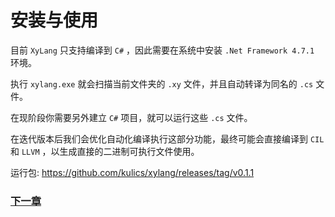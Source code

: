 # 安装与使用
目前 `XyLang` 只支持编译到 `C#` ，因此需要在系统中安装 `.Net Framework 4.7.1` 环境。  

执行 `xylang.exe` 就会扫描当前文件夹的 `.xy` 文件，并且自动转译为同名的 `.cs` 文件。  

在现阶段你需要另外建立 `C#` 项目，就可以运行这些 `.cs` 文件。

在迭代版本后我们会优化自动化编译执行这部分功能，最终可能会直接编译到 `CIL` 和 `LLVM` ，以生成直接的二进制可执行文件使用。

运行包:
<https://github.com/kulics/xylang/releases/tag/v0.1.1>

### [下一章](基础语法.md)